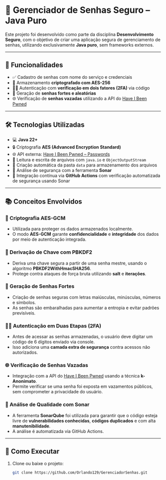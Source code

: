 # 🔐 Gerenciador de Senhas Seguro – Java Puro

Este projeto foi desenvolvido como parte da disciplina **Desenvolvimento Seguro**, com o objetivo de criar uma aplicação segura de gerenciamento de senhas, utilizando exclusivamente **Java puro**, sem frameworks externos.

---

## 📌 Funcionalidades

- ✅ Cadastro de senhas com nome do serviço e credenciais  
- 🔐 Armazenamento **criptografado com AES-256**  
- 🧑‍💻 Autenticação com **verificação em dois fatores (2FA)** via código  
- 🎲 Geração de **senhas fortes e aleatórias**  
- 🌐 Verificação de **senhas vazadas** utilizando a API do [Have I Been Pwned](https://haveibeenpwned.com)  

---

## 🛠️ Tecnologias Utilizadas

- 💻 **Java 22+**
- 🔒 Criptografia **AES (Advanced Encryption Standard)**
- 🌐 API externa: [Have I Been Pwned – Passwords](https://haveibeenpwned.com/API/v3#SearchingPwnedPasswordsByRange)
- 📁 Leitura e escrita de arquivos com `java.io` e `ObjectOutputStream`
- 📂 Criação automática da pasta `data` para armazenamento dos arquivos
- 🔎 Análise de segurança com a ferramenta **Sonar**
- 🤖 Integração contínua via **GitHub Actions** com verificação automatizada de segurança usando Sonar

---

## 📚 Conceitos Envolvidos


### 🔐 Criptografia AES-GCM
- Utilizada para proteger os dados armazenados localmente.
- O modo **AES-GCM** garante **confidencialidade** e **integridade** dos dados por meio de autenticação integrada.

### 🔑 Derivação de Chave com PBKDF2
- Deriva uma chave segura a partir de uma senha mestre, usando o algoritmo **PBKDF2WithHmacSHA256**.
- Protege contra ataques de força bruta utilizando **salt** e **iterações**.

### 🎲 Geração de Senhas Fortes
- Criação de senhas seguras com letras maiúsculas, minúsculas, números e símbolos.
- As senhas são embaralhadas para aumentar a entropia e evitar padrões previsíveis.

### 🧑‍💻 Autenticação em Duas Etapas (2FA)
- Antes de acessar as senhas armazenadas, o usuário deve digitar um código de 6 dígitos enviado via console.
- Isso adiciona uma **camada extra de segurança** contra acessos não autorizados.

### 🌐 Verificação de Senhas Vazadas
- Integração com a API do [Have I Been Pwned](https://haveibeenpwned.com/) usando a técnica **k-Anonimato**.
- Permite verificar se uma senha foi exposta em vazamentos públicos, sem comprometer a privacidade do usuário.

### 🧪 Análise de Qualidade com Sonar
- A ferramenta **SonarQube** foi utilizada para garantir que o código esteja livre de **vulnerabilidades conhecidas**, **códigos duplicados** e com alta **manutenibilidade**.
- A análise é automatizada via GitHub Actions.

---

## 🚀 Como Executar

1. Clone ou baixe o projeto:
   ```bash
   git clone https://github.com/Orlando129/GerenciadorSenhas.git
